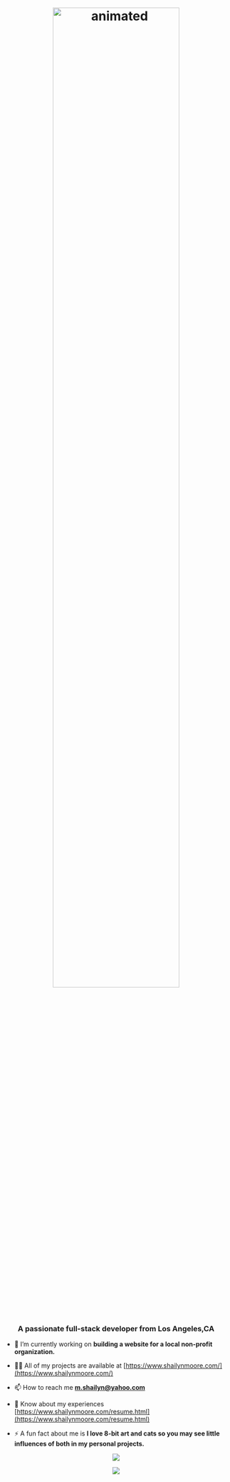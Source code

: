 <h1 align="center"><img  width=75% height=75% src="https://user-images.githubusercontent.com/100801498/176010555-fbfe752a-1d5e-41c4-b0f8-9b73bdfd0bca.gif" alt="animated" /></h1>
<h3 align="center">A passionate full-stack developer from Los Angeles,CA</h3>

- 🔭 I’m currently working on **building a website for a local non-profit organization.**

- 👨‍💻 All of my projects are available at [https://www.shailynmoore.com/](https://www.shailynmoore.com/)

- 📫 How to reach me **m.shailyn@yahoo.com**

- 📄 Know about my experiences [https://www.shailynmoore.com/resume.html](https://www.shailynmoore.com/resume.html)

- ⚡ A fun fact about me is **I love 8-bit art and cats so you may see little influences of both in my personal projects.**



<p align="center">
  <img align="center" src="https://github-readme-stats-six-delta-16.vercel.app/api?username=Ryan-Perez&show_icons=true&theme=cobalt&hide_border=true" />
</p>
<p align="center">
  <img align="center" src="https://github-readme-stats-six-delta-16.vercel.app/api/top-langs/?username=Ryan-Perez&theme=cobalt&hide_border=true&layout=compact" />
</p>



